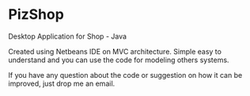 # PizShop
Desktop Application for Shop - Java 

Created using Netbeans IDE on MVC architecture. Simple easy to understand and you can use the code for modeling others systems.


If you have any question about the code or suggestion on how it can be improved, just drop me an email.
